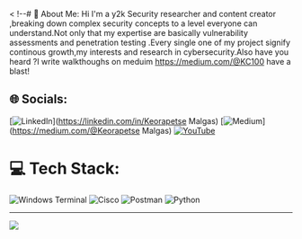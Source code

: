 
<    !--# 💫 About Me:
 Hi I'm a y2k Security researcher and content creator ,breaking down complex security concepts to a level everyone can understand.Not only that my expertise are basically vulnerability assessments and penetration testing .Every single one of my project signify continous growth,my interests and research in cybersecurity.Also have you heard ?I write walkthoughs on meduim https://medium.com/@KC100 have a blast!


## 🌐 Socials:
[![LinkedIn](https://img.shields.io/badge/LinkedIn-%230077B5.svg?logo=linkedin&logoColor=white)](https://linkedin.com/in/Keorapetse Malgas) [![Medium](https://img.shields.io/badge/Medium-12100E?logo=medium&logoColor=white)](https://medium.com/@Keorapetse Malgas) [![YouTube](https://img.shields.io/badge/YouTube-%23FF0000.svg?logo=YouTube&logoColor=white)](https://youtube.com/@UCIWs5bEURCiPuXWxGUQ9HXw) 

# 💻 Tech Stack:
![Windows Terminal](https://img.shields.io/badge/Windows%20Terminal-%234D4D4D.svg?style=for-the-badge&logo=windows-terminal&logoColor=white) ![Cisco](https://img.shields.io/badge/cisco-%23049fd9.svg?style=for-the-badge&logo=cisco&logoColor=black) ![Postman](https://img.shields.io/badge/Postman-FF6C37?style=for-the-badge&logo=postman&logoColor=white) ![Python](https://img.shields.io/badge/python-3670A0?style=for-the-badge&logo=python&logoColor=ffdd54)

---
[![](https://visitcount.itsvg.in/api?id=kc&icon=0&color=0)](https://visitcount.itsvg.in)

<!-- Proudly created with GPRM ( https://gprm.itsvg.in ) -->


